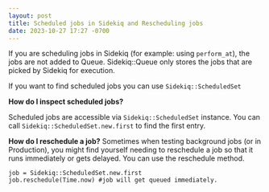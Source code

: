 ```yaml
---
layout: post
title: Scheduled jobs in Sidekiq and Rescheduling jobs
date: 2023-10-27 17:27 -0700
---
```

If you are scheduling jobs in Sidekiq (for example: using `perform_at`), the jobs are not added to Queue. Sidekiq::Queue only stores the jobs that are picked by Sidekiq for execution.

If you want to find scheduled jobs you can use `Sidekiq::ScheduledSet`

**How do I inspect scheduled jobs?**

Scheduled jobs are accessible via `Sidekiq::ScheduledSet` instance. You can call `Sidekiq::ScheduledSet.new.first` to find the first entry.

**How do I reschedule a job?**
Sometimes when testing background jobs (or in Production), you might find yourself needing to reschedule a job so that it runs immediately or gets delayed. You can use the reschedule method.

```
job = Sidekiq::ScheduledSet.new.first
job.reschedule(Time.now) #job will get queued immediately.
```
